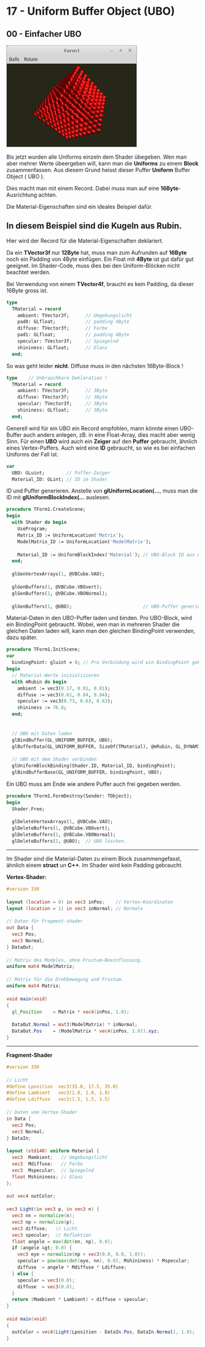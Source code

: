# 17 - Uniform Buffer Object (UBO)
## 00 - Einfacher UBO

![image.png](image.png)

Bis jetzt wurden alle Uniforms einzeln dem Shader übegeben.
Wen man aber mehrer Werte übeergeben will, kann man die <b>Uniforms</b> zu einem <b>Block</b> zusammenfassen.
Aus diesem Grund heisst dieser Puffer <b>Uniform</b> Buffer Object ( UBO ).

Dies macht man mit einem Record. Dabei muss man auf eine <b>16Byte</b>-Ausrichtung achten.

Die Material-Eigenschaften sind ein ideales Beispiel dafür.

In diesem Beispiel sind die Kugeln aus Rubin.
---
Hier wird der Record für die Material-Eigenschaften deklariert.

Da ein <b>TVector3f</b> nur <b>12Byte</b> hat, muss man zum Aufrunden auf <b>16Byte</b> noch ein Padding von 4Byte einfügen.
Ein Float mit <b>4Byte</b> ist gut dafür gut geeignet.
Im Shader-Code, muss dies bei den Uniform-Blöcken nicht beachtet werden.

Bei Verwendung von einem <b>TVector4f</b>, braucht es kein Padding, da dieser 16Byte gross ist.

```pascal
type
  TMaterial = record
    ambient: TVector3f;      // Umgebungslicht
    pad0: GLfloat;           // padding 4Byte
    diffuse: TVector3f;      // Farbe
    pad1: GLfloat;           // padding 4Byte
    specular: TVector3f;     // Spiegelnd
    shininess: GLfloat;      // Glanz
  end;
```

So was geht leider <b>nicht</b>.
Diffuse muss in den nächsten 16Byte-Block !

```pascal
type    // Unbrauchbare Deklaration !
  TMaterial = record
    ambient: TVector3f;      // 3Byte
    diffuse: TVector3f;      // 3Byte
    specular: TVector3f;     // 3Byte
    shininess: GLfloat;      // 3Byte
  end;
```


Generell wird für ein UBO ein Record empfohlen, mann könnte einen UBO-Buffer auch anders anlegen, zB. in eine Float-Array, dies macht aber wenig Sinn.
Für einen <b>UBO</b> wird auch ein <b>Zeiger</b> auf den <b>Puffer</b> gebraucht, ähnlich eines Vertex-Puffers.
Auch wird eine <b>ID</b> gebraucht, so wie es bei einfachen Uniforms der Fall ist.

```pascal
var
  UBO: GLuint;        // Puffer-Zeiger
  Material_ID: GLint; // ID im Shader
```

ID und Puffer generieren.
Anstelle von <b>glUniformLocation(...</b>, muss man die ID mit <b>glUniformBlockIndex(...</b> auslesen.

```pascal
procedure TForm1.CreateScene;
begin
  with Shader do begin
    UseProgram;
    Matrix_ID := UniformLocation('Matrix');
    ModelMatrix_ID := UniformLocation('ModelMatrix');

    Material_ID := UniformBlockIndex('Material'); // UBO-Block ID aus dem Shader holen.
  end;

  glGenVertexArrays(1, @VBCube.VAO);

  glGenBuffers(1, @VBCube.VBOvert);
  glGenBuffers(1, @VBCube.VBONormal);

  glGenBuffers(1, @UBO);                          // UB0-Puffer generieren.
```

Material-Daten in den UBO-Puffer laden und binden.
Pro UBO-Block, wird ein BindingPoint gebraucht.
Wobei, wen man in mehreren Shader die gleichen Daten laden will, kann man den gleichen BindingPoint verwenden, dazu später.

```pascal
procedure TForm1.InitScene;
var
  bindingPoint: gluint = 0; // Pro Verbindung wird ein BindingPoint gebraucht.
begin
  // Material-Werte inizialisieren
  with mRubin do begin
    ambient := vec3(0.17, 0.01, 0.01);
    diffuse := vec3(0.61, 0.04, 0.04);
    specular := vec3(0.73, 0.63, 0.63);
    shininess := 76.8;
  end;


  // UBO mit Daten laden
  glBindBuffer(GL_UNIFORM_BUFFER, UBO);
  glBufferData(GL_UNIFORM_BUFFER, SizeOf(TMaterial), @mRubin, GL_DYNAMIC_DRAW);

  // UBO mit dem Shader verbinden
  glUniformBlockBinding(Shader.ID, Material_ID, bindingPoint);
  glBindBufferBase(GL_UNIFORM_BUFFER, bindingPoint, UBO);
```

Ein UBO muss am Ende wie andere Puffer auch frei gegeben werden.

```pascal
procedure TForm1.FormDestroy(Sender: TObject);
begin
  Shader.Free;

  glDeleteVertexArrays(1, @VBCube.VAO);
  glDeleteBuffers(1, @VBCube.VBOvert);
  glDeleteBuffers(1, @VBCube.VBONormal);
  glDeleteBuffers(1, @UBO);  // UBO löschen.
```

---
Im Shader sind die Material-Daten zu einem Block zusammengefasst, ähnlich einem <b>struct</b> un <b>C++</b>.
Im Shader wird kein Padding gebraucht.

<b>Vertex-Shader:</b>

```glsl
#version 330

layout (location = 0) in vec3 inPos;    // Vertex-Koordinaten
layout (location = 1) in vec3 inNormal; // Normale

// Daten für Fragment-shader
out Data {
  vec3 Pos;
  vec3 Normal;
} DataOut;

// Matrix des Modeles, ohne Frustum-Beeinflussung.
uniform mat4 ModelMatrix;

// Matrix für die Drehbewegung und Frustum.
uniform mat4 Matrix;

void main(void)
{
  gl_Position    = Matrix * vec4(inPos, 1.0);

  DataOut.Normal = mat3(ModelMatrix) * inNormal;
  DataOut.Pos    = (ModelMatrix * vec4(inPos, 1.0)).xyz;
}

```

---
<b>Fragment-Shader</b>

```glsl
#version 330

// Licht
#define Lposition  vec3(35.0, 17.5, 35.0)
#define Lambient   vec3(1.8, 1.8, 1.8)
#define Ldiffuse   vec3(1.5, 1.5, 1.5)

// Daten vom Vertex-Shader
in Data {
  vec3 Pos;
  vec3 Normal;
} DataIn;

layout (std140) uniform Material {
  vec3  Mambient;   // Umgebungslicht
  vec3  Mdiffuse;   // Farbe
  vec3  Mspecular;  // Spiegelnd
  float Mshininess; // Glanz
};

out vec4 outColor;

vec3 Light(in vec3 p, in vec3 n) {
  vec3 nn = normalize(n);
  vec3 np = normalize(p);
  vec3 diffuse;   // Licht
  vec3 specular;  // Reflektion
  float angele = max(dot(nn, np), 0.0);
  if (angele &gt; 0.0) {
    vec3 eye = normalize(np + vec3(0.0, 0.0, 1.0));
    specular = pow(max(dot(eye, nn), 0.0), Mshininess) * Mspecular;
    diffuse  = angele * Mdiffuse * Ldiffuse;
  } else {
    specular = vec3(0.0);
    diffuse  = vec3(0.0);
  }
  return (Mambient * Lambient) + diffuse + specular;
}

void main(void)
{
  outColor = vec4(Light(Lposition - DataIn.Pos, DataIn.Normal), 1.0);
}


```


